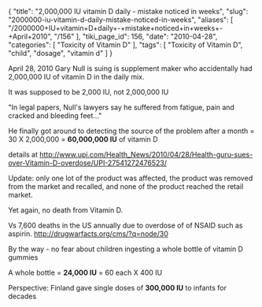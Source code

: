 {
    "title": "2,000,000 IU vitamin D daily - mistake noticed in weeks",
    "slug": "2000000-iu-vitamin-d-daily-mistake-noticed-in-weeks",
    "aliases": [
        "/2000000+IU+vitamin+D+daily+-+mistake+noticed+in+weeks+-+April+2010",
        "/156"
    ],
    "tiki_page_id": 156,
    "date": "2010-04-28",
    "categories": [
        "Toxicity of Vitamin D"
    ],
    "tags": [
        "Toxicity of Vitamin D",
        "child",
        "dosage",
        "vitamin d"
    ]
}


April 28, 2010  Gary Null is suing is supplement maker who accidentally had 2,000,000 IU of vitamin D in the daily mix.

It was supposed to be 2,000 IU, not 2,000,000 IU

"In legal papers, Null's lawyers say he suffered from fatigue, pain and cracked and bleeding feet..."

He finally got around to detecting the source of the problem after a month = 30 X 2,000,000 =  **60,000,000 IU**  of vitamin D

details at http://www.upi.com/Health_News/2010/04/28/Health-guru-sues-over-Vitamin-D-overdose/UPI-27541272476523/

Update: only one lot of the product was affected, the product was removed from the market and recalled, and none of the product reached the retail market. 

Yet again, no death from  Vitamin D.

Vs 7,600 deaths in the US annually due to overdose of of NSAID such as aspirin. http://drugwarfacts.org/cms/?q=node/30

By the way - no fear about children ingesting a whole bottle of vitamin D gummies

A whole bottle  =  **24,000 IU**  = 60 each X 400 IU 

Perspective: Finland gave single doses of   **300,000 IU**  to infants for decades